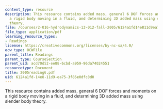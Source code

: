 ```yaml
---
content_type: resource
description: This resource contains added mass, general 6 DOF forces and moments on
  a rigid body moving in a fluid, and determining 3D added mass using slender body
  theory.
file: /courses/2-016-hydrodynamics-13-012-fall-2005/6124a1fd14e811d9ea753f85e0dfc8d0_2005reading6.pdf
file_type: application/pdf
learning_resource_types:
- Readings
license: https://creativecommons.org/licenses/by-nc-sa/4.0/
ocw_type: OCWFile
parent_title: Readings
parent_type: CourseSection
parent_uid: acd70d52-ee88-6cbd-a959-96da74024551
resourcetype: Document
title: 2005reading6.pdf
uid: 6124a1fd-14e8-11d9-ea75-3f85e0dfc8d0
---
```

This resource contains added mass, general 6 DOF forces and moments on a rigid body moving in a fluid, and determining 3D added mass using slender body theory.